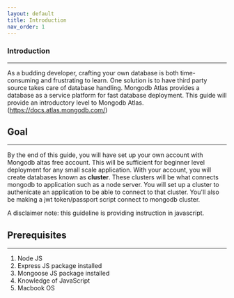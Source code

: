 ```yaml
---
layout: default
title: Introduction
nav_order: 1
---
```


### Introduction 

----

As a budding developer, crafting your own database is both time-consuming and frustrating to learn. One solution is to have third party source takes care of database handling. Mongodb Atlas provides a database as a service platform for fast database deployment. This guide will provide an introductory level to Mongodb Atlas. (https://docs.atlas.mongodb.com/)

## Goal 

----

By the end of this guide, you will have set up your own account with Mongodb altas free account. This will be sufficient for beginner level deployment for any small scale application.  With your account, you will create databases known as **cluster**. These clusters will be what connects mongodb to application such as a node server. You will set up a cluster to authenicate an application to be able to connect to that cluster. You'll also be making a jwt token/passport script connect to mongodb cluster. 

A disclaimer note: this guideline is providing instruction in javascript.

## Prerequisites

----

1. Node JS 
2. Express JS package installed
3. Mongoose JS package installed 
4. Knowledge of JavaScript
5. Macbook OS 





